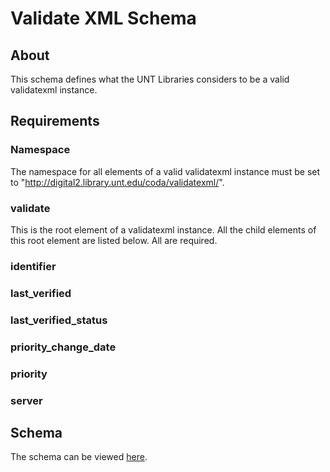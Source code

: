 Validate XML Schema
==============


About
-----

This schema defines what the UNT Libraries considers to be a valid validatexml
instance.


Requirements
------------

### Namespace ###

The namespace for all elements of a valid validatexml instance must be set to
"http://digital2.library.unt.edu/coda/validatexml/".


### validate ###

This is the root element of a validatexml instance. All the child elements of this
root element are listed below. All are required.


### identifier ###


### last_verified ###


### last_verified_status ###


### priority_change_date ###


### priority ###


### server ###


Schema
------

The schema can be viewed [here](https://github.com/unt-libraries/xml-schemas/blob/master/validatexml/validatexml.xsd).

